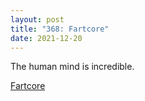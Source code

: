 ```yaml
---
layout: post
title: "368: Fartcore"
date: 2021-12-20
---
```


The human mind is incredible.

[Fartcore](https://youtu.be/Gg_YPgfm-N0)
